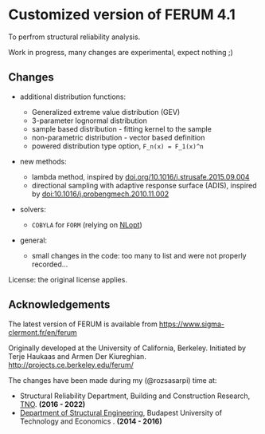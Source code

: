 # Customized version of FERUM 4.1

To perfrom structural reliability analysis.

Work in progress, many changes are experimental, expect nothing ;)


## Changes

- additional distribution functions:
    - Generalized extreme value distribution (GEV)
    - 3-parameter lognormal distribution
    - sample based distribution - fitting kernel to the sample
    - non-parametric distribution - vector based definition
    - powered distribution type option, `F_n(x) = F_1(x)^n`

- new methods:
    - lambda method,  inspired by [doi.org/10.1016/j.strusafe.2015.09.004](doi.org/10.1016/j.strusafe.2015.09.004)
    - directional sampling with adaptive response surface (ADIS), inspired by [doi:10.1016/j.probengmech.2010.11.002](doi:10.1016/j.probengmech.2010.11.002)
    
- solvers:
    - `COBYLA` for `FORM` (relying on [NLopt](https://github.com/stevengj/nlopt))
- general:
    - small changes in the code: too many to list and were not properly recorded...
 
License: the original license applies.   
    
## Acknowledgements

The latest version of FERUM is available from https://www.sigma-clermont.fr/en/ferum

Originally developed at the University of California, Berkeley. Initiated by Terje Haukaas and Armen Der Kiureghian. http://projects.ce.berkeley.edu/ferum/

The changes have been made during my (@rozsasarpi) time at:
* Structural Reliability Department, Building and Construction Research,  [TNO](https://www.tno.nl/en/). **(2016 - 2022)**
* [Department of Structural Engineering](http://hsz.bme.hu/?language=en), Budapest University of Technology and Economics  . **(2014 - 2016)**